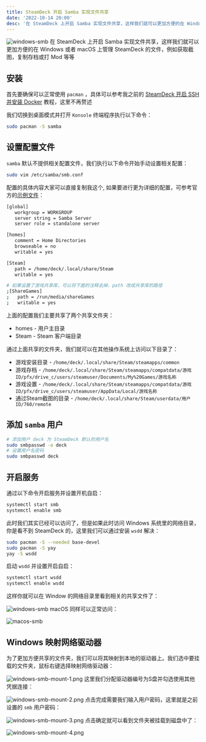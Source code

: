 ```yaml
---
title: SteamDeck 开启 Samba 实现文件共享
date: '2022-10-14 20:00'
desc: '在 SteamDeck 上开启 Samba 实现文件共享，这样我们就可以更加方便的在 Windows 或者 macOS 上管理 SteamDeck 的文件，例如获取截图，复制存档或打 Mod 等等'
---
```


![windows-smb](./windows-smb.png)
在 SteamDeck 上开启 Samba 实现文件共享，这样我们就可以更加方便的在 Windows 或者 macOS 上管理 SteamDeck 的文件，例如获取截图，复制存档或打 Mod 等等

## 安装

首先要确保可以正常使用 `pacman` ，具体可以参考我之前的  [SteamDeck 开启 SSH 并安装 Docker](../steamdeck-install-ssh-docker/index.md)  教程，这里不再赘述

我们切换到桌面模式并打开 `Konsole` 终端程序执行以下命令：

```bash
sudo pacman -S samba
```

## 设置配置文件

`samba` 默认不提供相关配置文件，我们执行以下命令开始手动设置相关配置：

```bash
sudo vim /etc/samba/smb.conf
```

配置的具体内容大家可以直接复制我这个, 如果要进行更为详细的配置，可参考官方的[示例文件](https://git.samba.org/samba.git/?p=samba.git;a=blob_plain;f=examples/smb.conf.default;hb=HEAD)：

```bash
[global]
   workgroup = WORKGROUP
   server string = Samba Server
   server role = standalone server

[homes]
   comment = Home Directories
   browseable = no
   writable = yes

[Steam]
   path = /home/deck/.local/share/Steam
   writable = yes

# 如果设置了游戏共享库，可以将下面的注释去掉，path 改成共享库的路径
;[ShareGames]
;   path = /run/media/shareGames
;   writable = yes
```

上面的配置我们主要共享了两个共享文件夹：

- homes - 用户主目录
- Steam - Steam 客户端目录

通过上面共享的文件夹，我们就可以在其他操作系统上访问以下目录了：

- 游戏安装目录 - `/home/deck/.local/share/Steam/steamapps/common`
- 游戏存档 - `/home/deck/.local/share/Steam/steamapps/compatdata/游戏ID/pfx/drive_c/users/steamuser/Documents/My%20Games/游戏名称`
- 游戏设置 - `/home/deck/.local/share/Steam/steamapps/compatdata/游戏ID/pfx/drive_c/users/steamuser/AppData/Local/游戏名称`
- 通过Steam截图的目录 - `/home/deck/.local/share/Steam/userdata/用户ID/760/remote`

## 添加 `samba` 用户

```bash
# 添加用户 deck 为 SteamDeck 默认的用户名
sudo smbpasswd -a deck
# 设置用户名密码
sudo smbpasswd deck
```

## 开启服务

通过以下命令开启服务并设置开机自启：

```bash
systemctl start smb
systemctl enable smb
```

此时我们其实已经可以访问了，但是如果此时访问 Windows 系统里的网络目录，你是看不到 SteamDeck 的，这里我们可以通过安装 `wsdd` 解决：

```bash
sudo pacman -S --needed base-devel
sudo pacman -S yay
yay -S wsdd
```

启动 `wsdd` 并设置开启自启：

```bash
systemctl start wsdd
systemctl enable wsdd
```

这样你就可以在 Window 的网络目录里看到相关的共享文件了：

![windows-smb](./windows-smb.png)
 macOS 同样可以正常访问：

![macos-smb](./macos-smb.png)
## Windows 映射网络驱动器

为了更加方便共享的文件夹，我们可以将其映射到本地的驱动器上。我们选中要挂载的文件夹，鼠标右键选择映射网络驱动器：

![windows-smb-mount-1.png](./windows-smb-mount-1.png)
这里我们分配驱动器编号为S盘并勾选使用其他凭据连接：

![windows-smb-mount-2.png](./windows-smb-mount-2.png)
点击完成需要我们输入用户密码，这里就是之前设置的 `smb` 用户密码：

![windows-smb-mount-3.png](./windows-smb-mount-3.png)
点击确定就可以看到文件夹被挂载到磁盘中了：

![windows-smb-mount-4.png](./windows-smb-mount-4.png)